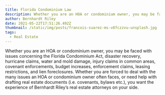 ```yaml
---
title: Florida Condominium Law
description: Whether you are an HOA or condominium owner, you may be faced with issues...
author: Bernhardt Riley
date: 2021-05-22T17:51:26.492Z
thumbnail: /static/img/posts/francois-suarez-ms-v8fczzvu-unsplash.jpg
tags:
  - Real Estate
---
```

Whether you are an HOA or condominium owner, you may be faced with issues concerning the Florida Condominium Act, disaster recovery, hurricane claims, water and mold damage, injury claims in common areas, covenant enforcements, budget increases, enforcement claims, leasing restrictions, and lien foreclosures. Whether you are forced to deal with the many issues an HOA or condominium owner often faces, or need help with drafting real estate documents (i.e. covenants, bylaws etc.), you want the experience of Bernhardt Riley’s real estate attorneys on your side.